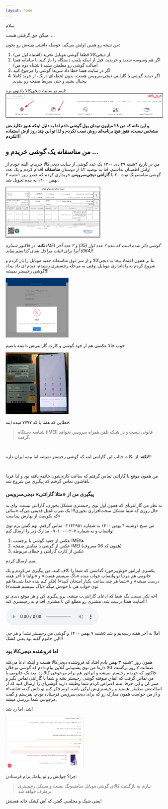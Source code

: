 ```yaml
---
layout: home
---
```


سلام

میگن حق گرفتنی هست، ...

من نتیجه رو همین اولش می‌گم، حوصله داشتی بقیه‌ش رو بخون:
1. از دیجی‌کالا قطعا گوشی موبایل نخرید (اشتباه اول من)
2. اگر هم وسوسه شدید و خریدید، قبل از اینکه پلمپ دستگاه را باز کنید با سامانه همتا اصالت گوشی رو مطمئن بشید (اشتباه دوم من)
3. اگر در سایت همتا خطا داد سریعا گوشی را مرجوع کنید
4. اگر دیدید گوشی با گارانتی دیجی‌سرویس هست، بدون لحظه‌ای درنگ، از خرید کاملا بیخیال بشید و حتی سریعا صفحه رو ببندید

اینم تو سایت دیجی‌کالا یادتون نره:
<img src="/assets/images/digi-shoar.png" border="1"/>

**و این نکته که من ۲۸ میلیون تومان پول گوشی دادم اما به دلیل اینکه هنوز تکلیف‌ش مشخص نیست،
هنوز هیچ برنامه‌ای روش نصب نکردم و لذا تو این چند روز ازش استفاده نکردم!!!** 

## من متاسفانه یک گوشی خریدم و ...

من در تاریخ ۴شنبه ۲۹ دی ۱۴۰۰ یک عدد گوشی از سایت دیجی‌کالا خریدم. البته خودم از اولش اطمینان نداشتم، اما به
توصیه ۲تا از دوستان **متاسفانه** اقدام کردم و یک عدد گوشی سامسونگ نوت ۲۰
با **گارانتی دیجی‌سرویس** خریداری کردم که عصر روز ۱شنبه ۳ بهمن ۱۴۰۰ به بنده تحویل شد.

<a href="/assets/images/digi-factor.png" target="_blank">
<img alt="factor" src="/assets/images/digi-factor.png" height="60%" width="60%" border="1"/>
</a>

_**نکته**: در فاکتور شماره IMEI گوشی ذکر شده است که بنده ۲ عدد اول (35) و ۳ عدد آخر (064) آنرا برای اثبات مراحل بعدی گذاشتم بماند!_ 

بنا بر همون اعتماد بیجا به دیجی‌کالا و از سر ذوق متاسفانه جعبه موبایل را باز کردم و شروع کردم به راه‌اندازی موبایل.
وقتی به مرحله رجسیتری رسیدم، دیدم ای داد بیداد گوشی رجیستر نمیشه!!!

<a href="/assets/images/hamta-site-error.png" target="_blank">
<img alt="hamta" src="/assets/images/hamta-site-error.png" width="40%" height="40%"/>
</a>

خوب حالا عکسی هم از خود گوشی  و کارت گارانتی‌ش داشته باشیم

<a href="/assets/images/phone-hamta-error-guarantee.png" target="_blank">
<img alt="hamta-guarantee" src="/assets/images/phone-hamta-error-guarantee.png" width="40%" height="40%"/>
</a>

<br/>

خطایی که همتا با کد ۷۷۷۷ میده اینه:
>  شناسه دستگاه (IMEI) قانونی نیست و در شبکه تلفن همراه سرویس نخواهد گرفت.

<br/>

**نکته**: از نکات جالب این گارانتی اینه که گوشی رجیستر نمیشه اما بیمه ایران داره!!!

<br/>

من همون موقع با گارانتی تماس گرفتم که ساعت کاری‌شون خاتمه یافته بود و لذا فردا باهاشون تماس گرفتم که پیگیری من شروع شد


### پیگیری من از «مثلا گارانتی» دیجی‌سرویس

به نظر من گارانتی‌ای که همون اول توی رجیستری مشکل بخوری، گارانتی نیست، وای به حال روزی که شما مشکل سخت‌افزاری بخوری!!!
یک ضرب‌المثل قدیمی می‌گه «سالی که نکوست از بهارش پیداست»

من صبح دوشنبه ۴ بهمن ۱۴۰۰ به شماره ۰۲۱۴۲۹۵۱ تماس گرفتم. بهم گفتن برم توی واتساپ و به شماره ۰۹۰۱۰۰۰۰۲۰۷ مدارک زیر را ارسال کنم:

1. عکس از جعبه گوشی با برچسب IMEIها
2. عکس از گوشی با نمایش صفحه IMEI (همون کد 06 معروف)
3. عکس از کارت گارانتی و خطای مربوطه

منم ارسال کردم.

یکسری اپراتور خوش‌برخورد گذاشتن که شما را الاف کنند.
من پیگیری می‌کردم و یک خانومی هم مرتبا تو واتساپ جواب میده «باگ سیستم هست» و «نهایتا تا آخر هفته درست میشه» و 
«شما هر چند ساعت یکبار امتحان کنید»!
(فکر کنم بنده خدا شب‌ها هم توی خواب هی با خودش میگه «باگ سیستم هست»)

آخه یکی نیست بگه شما که ادعای گارانتی‌ت میشه، برو پیگیری کن و هر موقع دیدی تو سایت همتا درست شد، مشتری رو مطلع کن تا مشتری اقدام به رجیستری کنه!!!

<audio controls="controls">
  <source type="audio/ogg" src="/assets/audio/operator-answers.ogg"></source>
  <p>Your browser does not support the audio element.</p>
</audio>

اما! به آخر هفته رسیدیم و شد ۵شنبه ۷ بهمن ۱۴۰۰ و گوشی من رجیستر نشد! و هر چی این خانوم گفته بود یعنی کشک!!!

### اما فروشنده دیجی‌کالا بود

همون روز ۲شنبه ۴ بهمن یادم افتاد که فروشنده دیجی‌کالا هست و اینکه ادعا می‌کنه ضمانت ۷ روز برگشت کالا داره!
من توی پشتیبانی آنلاین پیام دادم که گوشی تو فلان فاکتور که خریدم رجیستر نمیشه و اپراتور هم برام مرجوعی کالا زد. 
بعد یک خانومی با من تماس گرفت که اتفاق میوفته گوشی رجیستر نشه و شما با گارانتی تماس بگیر و صبر کن و این حرفا.
منم اعتراض کردم شما وظیفه دارید گوشی‌ای را ارسال کنید که از اصالت‌ش مطمئن هستید و رجیستری‌ش اوکی باشه.
اونم فکر کنم تو دلش گفته «باشه!» و از من خواست همون مدارک رو که برای دیجی‌سرویس فرستاده بودم، بفرستم و گفت مرجوعی شما بررسی میشه.

شد، اما رد شد!

<a href="/assets/images/digi-reject-return.png" target="_blank">
<img src="/assets/images/digi-reject-return.png" height="50%" width="50%"/>
</a>

چرا؟ جوابش رو تو پیامک برام فرستادن:
> نیازی به بازگشت کالای گوشی موبایل سامسونگ نیست و مشکل رجیستری برطرف خواهد شد

یعنی شیک و مجلسی گفتن که آش کشک خاله هستش!